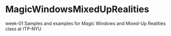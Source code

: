 # MagicWindowsMixedUpRealities
week-01 Samples and examples for Magic Windows and Mixed-Up Realities class at ITP-NYU

